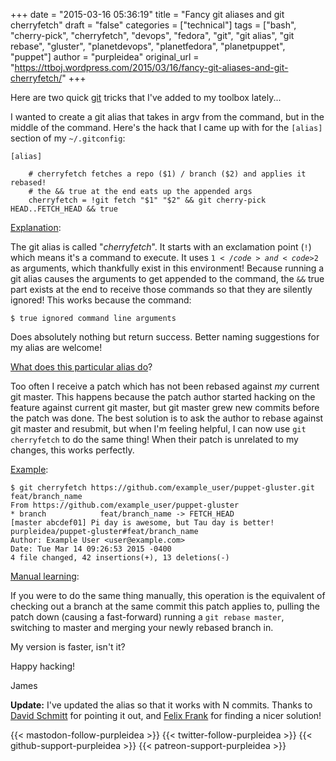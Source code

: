 +++
date = "2015-03-16 05:36:19"
title = "Fancy git aliases and git cherryfetch"
draft = "false"
categories = ["technical"]
tags = ["bash", "cherry-pick", "cherryfetch", "devops", "fedora", "git", "git alias", "git rebase", "gluster", "planetdevops", "planetfedora", "planetpuppet", "puppet"]
author = "purpleidea"
original_url = "https://ttboj.wordpress.com/2015/03/16/fancy-git-aliases-and-git-cherryfetch/"
+++

Here are two quick <a href="https://en.wikipedia.org/wiki/Git_%28software%29">git</a> tricks that I've added to my toolbox lately...

I wanted to create a git alias that takes in argv from the command, but in the middle of the command. Here's the hack that I came up with for the <code>[alias]</code> section of my <code>~/.gitconfig</code>:
```
[alias]

    # cherryfetch fetches a repo ($1) / branch ($2) and applies it rebased!
    # the && true at the end eats up the appended args
    cherryfetch = !git fetch "$1" "$2" && git cherry-pick HEAD..FETCH_HEAD && true
```
<span style="text-decoration:underline;">Explanation</span>:

The git alias is called "<em>cherryfetch</em>". It starts with an exclamation point (<code>!</code>) which means it's a command to execute. It uses <code>$1</code> and <code>$2</code> as arguments, which thankfully exist in this environment! Because running a git alias causes the arguments to get appended to the command, the <code>&&</code> true part exists at the end to receive those commands so that they are silently ignored! This works because the command:
```
$ true ignored command line arguments
```
Does absolutely nothing but return success. Better naming suggestions for my alias are welcome!

<span style="text-decoration:underline;">What does this particular alias do</span>?

Too often I receive a patch which has not been rebased against *<em>my</em>* current git master. This happens because the patch author started hacking on the feature against current git master, but git master grew new commits before the patch was done. The best solution is to ask the author to rebase against git master and resubmit, but when I'm feeling helpful, I can now use <code>git cherryfetch</code> to do the same thing! When their patch is unrelated to my changes, this works perfectly.

<span style="text-decoration:underline;">Example</span>:
```
$ git cherryfetch https://github.com/example_user/puppet-gluster.git feat/branch_name
From https://github.com/example_user/puppet-gluster
* branch            feat/branch_name -> FETCH_HEAD
[master abcdef01] Pi day is awesome, but Tau day is better! purpleidea/puppet-gluster#feat/branch_name
Author: Example User <user@example.com>
Date: Tue Mar 14 09:26:53 2015 -0400
4 file changed, 42 insertions(+), 13 deletions(-)
```
<span style="text-decoration:underline;">Manual learning</span>:

If you were to do the same thing manually, this operation is the equivalent of checking out a branch at the same commit this patch applies to, pulling the patch down (causing a fast-forward) running a <code>git rebase master</code>, switching to master and merging your newly rebased branch in.

My version is faster, isn't it?

Happy hacking!

James

<strong>Update:</strong> I've updated the alias so that it works with N commits. Thanks to <a href="https://twitter.com/dev_el_ops"> David Schmitt</a> for pointing it out, and <a href="https://twitter.com/felis_rex">Felix Frank</a> for finding a nicer solution!

{{< mastodon-follow-purpleidea >}}
{{< twitter-follow-purpleidea >}}
{{< github-support-purpleidea >}}
{{< patreon-support-purpleidea >}}
